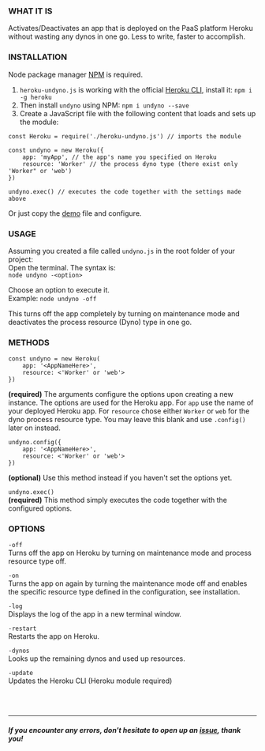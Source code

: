 ### WHAT IT IS<br>
Activates/Deactivates an app that is deployed on the PaaS platform Heroku without wasting any dynos in one go. Less to write, faster to accomplish.

### INSTALLATION<br>
Node package manager [NPM](https://nodejs.org/en/download/) is required.

1. `heroku-undyno.js` is working with the official [Heroku CLI](https://devcenter.heroku.com/articles/heroku-cli), install it: `npm i -g heroku`
2. Then install `undyno` using NPM: `npm i undyno --save`
3. Create a JavaScript file with the following content that loads and sets up the module:
```
const Heroku = require('./heroku-undyno.js') // imports the module

const undyno = new Heroku({
    app: 'myApp', // the app's name you specified on Heroku
    resource: 'Worker' // the process dyno type (there exist only 'Worker" or 'web')
})

undyno.exec() // executes the code together with the settings made above
```
Or just copy the [demo](https://github.com/thielicious/heroku-unDyno/blob/main/demo.js) file and configure.

### USAGE<br>
Assuming you created a file called `undyno.js` in the root folder of your project:<br>
Open the terminal. The syntax is:<br>
`node undyno -<option>`

Choose an option to execute it.<br>
Example: `node undyno -off`

This turns off the app completely by turning on maintenance mode and deactivates the process resource (Dyno) type in one go.

### METHODS<br>
```
const undyno = new Heroku(
	app: '<AppNameHere>',
	resource: <'Worker' or 'web'>
})
```
**(required)** The arguments configure the options upon creating a new instance. The options are used for the Heroku app. For `app` use the name of your deployed Heroku app. For `resource` chose either `Worker` or `web` for the dyno process resource type. You may leave this blank and use `.config()` later on instead.

```
undyno.config({
	app: '<AppNameHere>',
	resource: <'Worker' or 'web'>
})
```
**(optional)** Use this method instead if you haven't set the options yet.

`undyno.exec()`<br>
**(required)** This method simply executes the code together with the configured options.

### OPTIONS<br>
`-off`<br>
Turns off the app on Heroku by turning on maintenance mode and process resource type off.

`-on`<br>
Turns the app on again by turning the maintenance mode off and enables the specific resource type defined in the configuration, see installation.

`-log`<br>
Displays the log of the app in a new terminal window.

`-restart`<br>
Restarts the app on Heroku.

`-dynos`<br>
Looks up the remaining dynos and used up resources.

`-update`<br>
Updates the Heroku CLI (Heroku module required)

<br>
<br>

-----

##### If you encounter any errors, don't hesitate to open up an [issue](https://github.com/thielicious/HerokuSwitch/issues), thank you!
